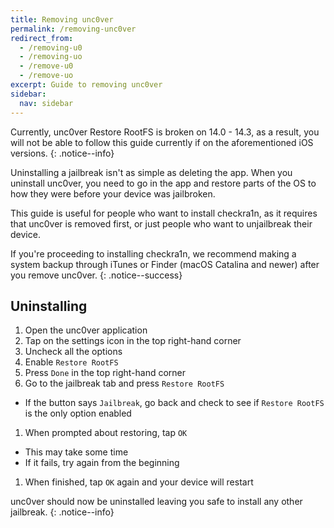 ```yaml
---
title: Removing unc0ver
permalink: /removing-unc0ver
redirect_from:
  - /removing-u0
  - /removing-uo
  - /remove-u0
  - /remove-uo
excerpt: Guide to removing unc0ver
sidebar:
  nav: sidebar
---
```


Currently, unc0ver Restore RootFS is broken on 14.0 - 14.3, as a result, you will not be able to follow this guide currently if on the aforementioned iOS versions.
{: .notice--info}

Uninstalling a jailbreak isn't as simple as deleting the app. When you uninstall unc0ver, you need to go in the app and restore parts of the OS to how they were before your device was jailbroken.

This guide is useful for people who want to install checkra1n, as it requires that unc0ver is removed first, or just people who want to unjailbreak their device.

If you're proceeding to installing checkra1n, we recommend making a system backup through iTunes or Finder (macOS Catalina and newer) after you remove unc0ver.
{: .notice--success}

## Uninstalling

1. Open the unc0ver application
1. Tap on the settings icon in the top right-hand corner
1. Uncheck all the options
1. Enable `Restore RootFS`
1. Press `Done` in the top right-hand corner
1. Go to the jailbreak tab and press `Restore RootFS`
  - If the button says `Jailbreak`, go back and check to see if `Restore RootFS` is the only option enabled
1. When prompted about restoring, tap `OK`
  - This may take some time
  - If it fails, try again from the beginning
1. When finished, tap `OK` again and your device will restart

unc0ver should now be uninstalled leaving you safe to install any other jailbreak.
{: .notice--info}
